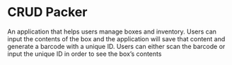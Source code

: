 # CRUD Packer

 

An application that helps users manage boxes and inventory. Users can input the contents of the box and the application will save that content and generate a barcode with a unique ID. Users can either scan the barcode or input the unique ID in order to see the box’s contents
